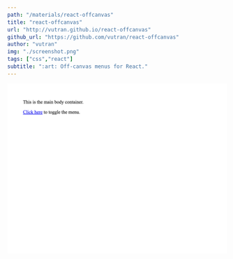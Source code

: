 ```yaml
---
path: "/materials/react-offcanvas"
title: "react-offcanvas"
url: "http://vutran.github.io/react-offcanvas"
github_url: "https://github.com/vutran/react-offcanvas"
author: "vutran"
img: "./screenshot.png"
tags: ["css","react"]
subtitle: ":art: Off-canvas menus for React."
---
```

![alt text](screenshot.png)